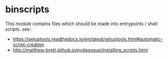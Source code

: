 # binscripts

This module contains files which should be made into entrypoints / shell scripts. see:
* https://setuptools.readthedocs.io/en/latest/setuptools.html#automatic-script-creation
* http://matthew-brett.github.io/pydagogue/installing_scripts.html